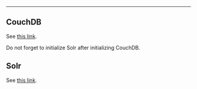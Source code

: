 ---

## CouchDB
See [this link](https://github.com/NemakiWare/NemakiWare/wiki/Dump-or--load-with-CouchDB#interactive-setup).

Do not forget to initialize Solr after initializing CouchDB.

## Solr
See [this link](https://github.com/NemakiWare/NemakiWare/wiki/Administration-of-search-engine#initialization-and-reindex).